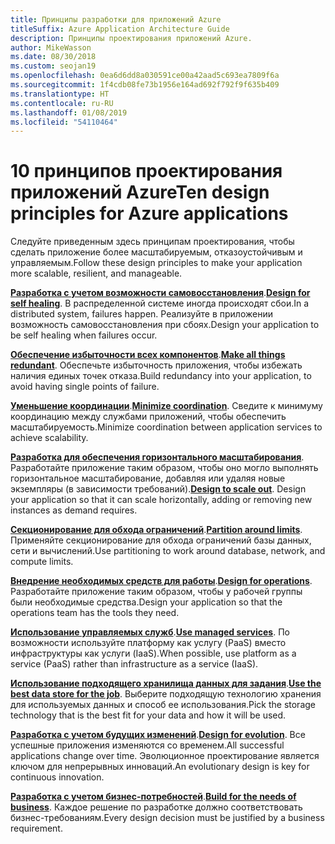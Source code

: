 ```yaml
---
title: Принципы разработки для приложений Azure
titleSuffix: Azure Application Architecture Guide
description: Принципы проектирования приложений Azure.
author: MikeWasson
ms.date: 08/30/2018
ms.custom: seojan19
ms.openlocfilehash: 0ea6d6dd8a030591ce00a42aad5c693ea7809f6a
ms.sourcegitcommit: 1f4cdb08fe73b1956e164ad692f792f9f635b409
ms.translationtype: HT
ms.contentlocale: ru-RU
ms.lasthandoff: 01/08/2019
ms.locfileid: "54110464"
---
```

# <a name="ten-design-principles-for-azure-applications"></a><span data-ttu-id="1bc04-103">10 принципов проектирования приложений Azure</span><span class="sxs-lookup"><span data-stu-id="1bc04-103">Ten design principles for Azure applications</span></span>

<span data-ttu-id="1bc04-104">Следуйте приведенным здесь принципам проектирования, чтобы сделать приложение более масштабируемым, отказоустойчивым и управляемым.</span><span class="sxs-lookup"><span data-stu-id="1bc04-104">Follow these design principles to make your application more scalable, resilient, and manageable.</span></span>

<span data-ttu-id="1bc04-105">**[Разработка с учетом возможности самовосстановления](self-healing.md)**.</span><span class="sxs-lookup"><span data-stu-id="1bc04-105">**[Design for self healing](self-healing.md)**.</span></span> <span data-ttu-id="1bc04-106">В распределенной системе иногда происходят сбои.</span><span class="sxs-lookup"><span data-stu-id="1bc04-106">In a distributed system, failures happen.</span></span> <span data-ttu-id="1bc04-107">Реализуйте в приложении возможность самовосстановления при сбоях.</span><span class="sxs-lookup"><span data-stu-id="1bc04-107">Design your application to be self healing when failures occur.</span></span>

<span data-ttu-id="1bc04-108">**[Обеспечение избыточности всех компонентов](redundancy.md)**.</span><span class="sxs-lookup"><span data-stu-id="1bc04-108">**[Make all things redundant](redundancy.md)**.</span></span> <span data-ttu-id="1bc04-109">Обеспечьте избыточность приложения, чтобы избежать наличия единых точек отказа.</span><span class="sxs-lookup"><span data-stu-id="1bc04-109">Build redundancy into your application, to avoid having single points of failure.</span></span>

<span data-ttu-id="1bc04-110">**[Уменьшение координации](minimize-coordination.md)**.</span><span class="sxs-lookup"><span data-stu-id="1bc04-110">**[Minimize coordination](minimize-coordination.md)**.</span></span> <span data-ttu-id="1bc04-111">Сведите к минимуму координацию между службами приложений, чтобы обеспечить масштабируемость.</span><span class="sxs-lookup"><span data-stu-id="1bc04-111">Minimize coordination between application services to achieve scalability.</span></span>

<span data-ttu-id="1bc04-112">**[Разработка для обеспечения горизонтального масштабирования](scale-out.md)**. Разработайте приложение таким образом, чтобы оно могло выполнять горизонтальное масштабирование, добавляя или удаляя новые экземпляры (в зависимости требований).</span><span class="sxs-lookup"><span data-stu-id="1bc04-112">**[Design to scale out](scale-out.md)**. Design your application so that it can scale horizontally, adding or removing new instances as demand requires.</span></span>

<span data-ttu-id="1bc04-113">**[Секционирование для обхода ограничений](partition.md)**.</span><span class="sxs-lookup"><span data-stu-id="1bc04-113">**[Partition around limits](partition.md)**.</span></span> <span data-ttu-id="1bc04-114">Применяйте секционирование для обхода ограничений базы данных, сети и вычислений.</span><span class="sxs-lookup"><span data-stu-id="1bc04-114">Use partitioning to work around database, network, and compute limits.</span></span>

<span data-ttu-id="1bc04-115">**[Внедрение необходимых средств для работы](design-for-operations.md)**.</span><span class="sxs-lookup"><span data-stu-id="1bc04-115">**[Design for operations](design-for-operations.md)**.</span></span> <span data-ttu-id="1bc04-116">Разработайте приложение таким образом, чтобы у рабочей группы были необходимые средства.</span><span class="sxs-lookup"><span data-stu-id="1bc04-116">Design your application so that the operations team has the tools they need.</span></span>

<span data-ttu-id="1bc04-117">**[Использование управляемых служб](managed-services.md)**.</span><span class="sxs-lookup"><span data-stu-id="1bc04-117">**[Use managed services](managed-services.md)**.</span></span> <span data-ttu-id="1bc04-118">По возможности используйте платформу как услугу (PaaS) вместо инфраструктуры как услуги (IaaS).</span><span class="sxs-lookup"><span data-stu-id="1bc04-118">When possible, use platform as a service (PaaS) rather than infrastructure as a service (IaaS).</span></span>

<span data-ttu-id="1bc04-119">**[Использование подходящего хранилища данных для задания](use-the-best-data-store.md)**.</span><span class="sxs-lookup"><span data-stu-id="1bc04-119">**[Use the best data store for the job](use-the-best-data-store.md)**.</span></span> <span data-ttu-id="1bc04-120">Выберите подходящую технологию хранения для используемых данных и способ ее использования.</span><span class="sxs-lookup"><span data-stu-id="1bc04-120">Pick the storage technology that is the best fit for your data and how it will be used.</span></span>

<span data-ttu-id="1bc04-121">**[Разработка с учетом будущих изменений](design-for-evolution.md)**.</span><span class="sxs-lookup"><span data-stu-id="1bc04-121">**[Design for evolution](design-for-evolution.md)**.</span></span> <span data-ttu-id="1bc04-122">Все успешные приложения изменяются со временем.</span><span class="sxs-lookup"><span data-stu-id="1bc04-122">All successful applications change over time.</span></span> <span data-ttu-id="1bc04-123">Эволюционное проектирование является ключом для непрерывных инноваций.</span><span class="sxs-lookup"><span data-stu-id="1bc04-123">An evolutionary design is key for continuous innovation.</span></span>

<span data-ttu-id="1bc04-124">**[Разработка с учетом бизнес-потребностей](build-for-business.md)**.</span><span class="sxs-lookup"><span data-stu-id="1bc04-124">**[Build for the needs of business](build-for-business.md)**.</span></span> <span data-ttu-id="1bc04-125">Каждое решение по разработке должно соответствовать бизнес-требованиям.</span><span class="sxs-lookup"><span data-stu-id="1bc04-125">Every design decision must be justified by a business requirement.</span></span>
